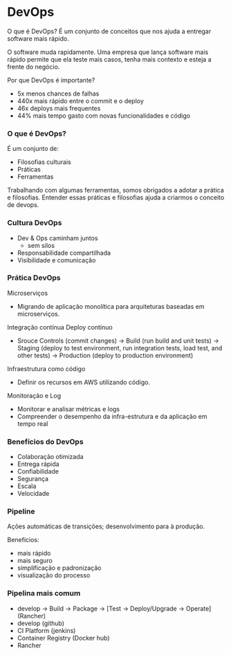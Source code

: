 # DevOps

O que é DevOps? É um conjunto de conceitos que nos ajuda a entregar software mais rápido.

O software muda rapidamente. Uma empresa que lança software mais rápido permite que ela teste mais casos, tenha mais contexto e esteja a frente do negócio.

Por que DevOps é importante?
- 5x menos chances de falhas
- 440x mais rápido entre o commit e o deploy
- 46x deploys mais frequentes
- 44% mais tempo gasto com novas funcionalidades e código

### O que é DevOps?
É um conjunto de:
- Filosofias culturais
- Práticas
- Ferramentas

Trabalhando com algumas ferramentas, somos obrigados a adotar a prática e filosofias. Entender essas práticas e filosofias ajuda a criarmos o conceito de devops.

### Cultura DevOps
- Dev & Ops caminham juntos
  - sem silos
- Responsabilidade compartilhada
- Visibilidade e comunicação

### Prática DevOps
Microserviços
- Migrando de aplicação monolítica para arquiteturas baseadas em microserviços.

Integração contínua
Deploy contínuo
- Srouce Controls (commit changes) -> Build (run build and unit tests) -> Staging (deploy to test environment, run integration tests, load test, and other tests) -> Production (deploy to production environment)

Infraestrutura como código
- Definir os recursos em AWS utilizando código.

Monitoração e Log
- Monitorar e analisar métricas e logs
- Compreender o desempenho da infra-estrutura e da aplicação em tempo real

### Benefícios do DevOps
- Colaboração otimizada
- Entrega rápida
- Confiabilidade
- Segurança
- Escala
- Velocidade

### Pipeline

Ações automáticas de transições; desenvolvimento para à produção.

Benefícios:
- mais rápido
- mais seguro
- simplificação e padronização
- visualização do processo

### Pipelina mais comum
- develop -> Build -> Package -> [Test -> Deploy/Upgrade -> Operate] (Rancher)
- develop (github)
- CI Platform (jenkins)
- Container Registry (Docker hub)
- Rancher



